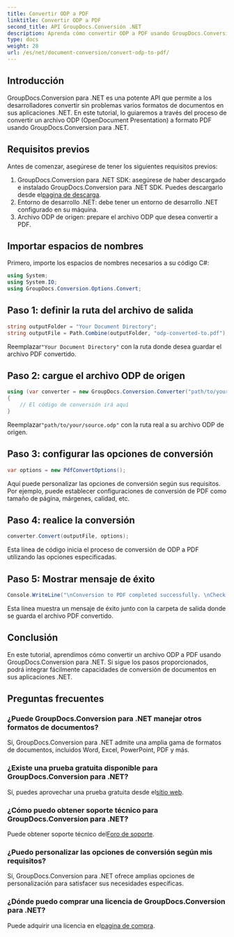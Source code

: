 ```yaml
---
title: Convertir ODP a PDF
linktitle: Convertir ODP a PDF
second_title: API GroupDocs.Conversión .NET
description: Aprenda cómo convertir ODP a PDF usando GroupDocs.Conversion para .NET. Siga nuestra guía paso a paso para una conversión de documentos perfecta.
type: docs
weight: 28
url: /es/net/document-conversion/convert-odp-to-pdf/
---
```

## Introducción
GroupDocs.Conversion para .NET es una potente API que permite a los desarrolladores convertir sin problemas varios formatos de documentos en sus aplicaciones .NET. En este tutorial, lo guiaremos a través del proceso de convertir un archivo ODP (OpenDocument Presentation) a formato PDF usando GroupDocs.Conversion para .NET.
## Requisitos previos
Antes de comenzar, asegúrese de tener los siguientes requisitos previos:
1.  GroupDocs.Conversion para .NET SDK: asegúrese de haber descargado e instalado GroupDocs.Conversion para .NET SDK. Puedes descargarlo desde el[pagina de descarga](https://releases.groupdocs.com/conversion/net/).
2. Entorno de desarrollo .NET: debe tener un entorno de desarrollo .NET configurado en su máquina.
3. Archivo ODP de origen: prepare el archivo ODP que desea convertir a PDF.

## Importar espacios de nombres
Primero, importe los espacios de nombres necesarios a su código C#:
```csharp
using System;
using System.IO;
using GroupDocs.Conversion.Options.Convert;
```
## Paso 1: definir la ruta del archivo de salida
```csharp
string outputFolder = "Your Document Directory";
string outputFile = Path.Combine(outputFolder, "odp-converted-to.pdf");
```
 Reemplazar`"Your Document Directory"` con la ruta donde desea guardar el archivo PDF convertido.
## Paso 2: cargue el archivo ODP de origen
```csharp
using (var converter = new GroupDocs.Conversion.Converter("path/to/your/source.odp"))
{
    // El código de conversión irá aquí
}
```
 Reemplazar`"path/to/your/source.odp"` con la ruta real a su archivo ODP de origen.
## Paso 3: configurar las opciones de conversión
```csharp
var options = new PdfConvertOptions();
```
Aquí puede personalizar las opciones de conversión según sus requisitos. Por ejemplo, puede establecer configuraciones de conversión de PDF como tamaño de página, márgenes, calidad, etc.
## Paso 4: realice la conversión
```csharp
converter.Convert(outputFile, options);
```
Esta línea de código inicia el proceso de conversión de ODP a PDF utilizando las opciones especificadas.
## Paso 5: Mostrar mensaje de éxito
```csharp
Console.WriteLine("\nConversion to PDF completed successfully. \nCheck output in {0}", outputFolder);
```
Esta línea muestra un mensaje de éxito junto con la carpeta de salida donde se guarda el archivo PDF convertido.

## Conclusión
En este tutorial, aprendimos cómo convertir un archivo ODP a PDF usando GroupDocs.Conversion para .NET. Si sigue los pasos proporcionados, podrá integrar fácilmente capacidades de conversión de documentos en sus aplicaciones .NET.
## Preguntas frecuentes
### ¿Puede GroupDocs.Conversion para .NET manejar otros formatos de documentos?
Sí, GroupDocs.Conversion para .NET admite una amplia gama de formatos de documentos, incluidos Word, Excel, PowerPoint, PDF y más.
### ¿Existe una prueba gratuita disponible para GroupDocs.Conversion para .NET?
 Sí, puedes aprovechar una prueba gratuita desde el[sitio web](https://releases.groupdocs.com/).
### ¿Cómo puedo obtener soporte técnico para GroupDocs.Conversion para .NET?
 Puede obtener soporte técnico del[Foro de soporte](https://forum.groupdocs.com/c/conversion/11).
### ¿Puedo personalizar las opciones de conversión según mis requisitos?
Sí, GroupDocs.Conversion para .NET ofrece amplias opciones de personalización para satisfacer sus necesidades específicas.
### ¿Dónde puedo comprar una licencia de GroupDocs.Conversion para .NET?
 Puede adquirir una licencia en el[pagina de compra](https://purchase.groupdocs.com/buy).